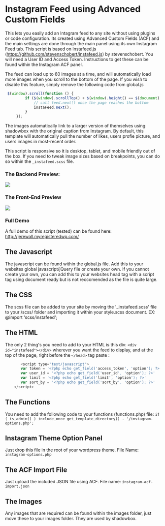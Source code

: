 # Instagram Feed using Advanced Custom Fields
This lets you easily add an Intagram feed to any site without using plugins or code configuration. Its created using Advanced Custom Fields (ACF) and the main settings are done through the main panel using its own Instagram Feed tab. This script is based on Instafeed.js (https://github.com/stevenschobert/instafeed.js) by stevenschobert. You will need a User ID and Access Token. Instructions to get these can be found within the Instagram ACF panel.

The feed can load up to 60 images at a time, and will automatically load more images when you scroll to the bottom of the page. If you wish to disable this feature, simply remove the following code from global.js

```javascript
 $(window).scroll(function () {
         if ($(window).scrollTop() + $(window).height() == $(document).height()) {
             // call feed.next() once the page reaches the bottom
             instaFeed.next();
         }
     });
```
The images automatically link to a larger version of themselves using shadowbox with the original caption from Instagram. By default, this template will automatically pull the number of likes, users profie picture, and users images in most-recent order. 

This script is responsive so it is desktop, tablet, and mobile friendly out of the box. If you need to tweak image sizes based on breakpoints, you can do so within the ```_instafeed.scss``` file. 

### The Backend Preview:
<img src="https://image.ibb.co/d0Zi4b/instafeed_panel.png">

### The Front-End Preview
<img src="https://image.ibb.co/nDaUcw/preview.png">

### Full Demo 
A full demo of this script (tested) can be found here: http://jerewall.myregisteredwp.com/

## The Javascript
The javascript can be found within the global.js file. Add this to your websites global javascript/jQuery file or create your own. If you cannot create your own, you can add this to your websites head tag with a script tag using document ready but is not reccomended as the file is quite large. 


## The CSS
The scss file can be added to your site by moving the '_instafeed.scss' file to your /scss/ folder and importing it within your style.scss document.
EX: @import 'scss/instafeed'; 


## The HTML
The only 2 thing's you need to add to your HTML is this div: ```<div id="instafeed"></div>``` wherever you want the feed to display, and at the top of the page, right before the ```</head>``` tag paste :

``` javascript
       <script type="text/javascript">
       var token = '<?php echo get_field('access_token', 'option'); ?>'
       var user_id = '<?php echo get_field('user_id', 'option'); ?>'
       var limit = '<?php echo get_field('limit', 'option'); ?>'
       var sort_by = '<?php echo get_field('sort_by', 'option'); ?>'
    </script>
```

## The Functions
You need to add the following code to your functions (functions.php) file: ```if ( is_admin() ) include_once get_template_directory() . '/instagram-options.php';```


## Instagram Theme Option Panel
Just drop this file in the root of your wordpress theme. File Name: ```instagram-options.php```


## The ACF Import File
Just upload the included JSON file using ACF. File name: ```instagram-acf-import.json```

## The Images
Any images that are required can be found within the images folder, just move these to your images folder. They are used by shadowbox.
